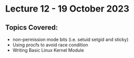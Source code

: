# Lecture 12 - 19 October 2023

## Topics Covered:
* non-permission mode bits (i.e. setuid setgid and sticky)
* Using procfs to avoid race condition
* Writing Basic Linux Kernel Module
